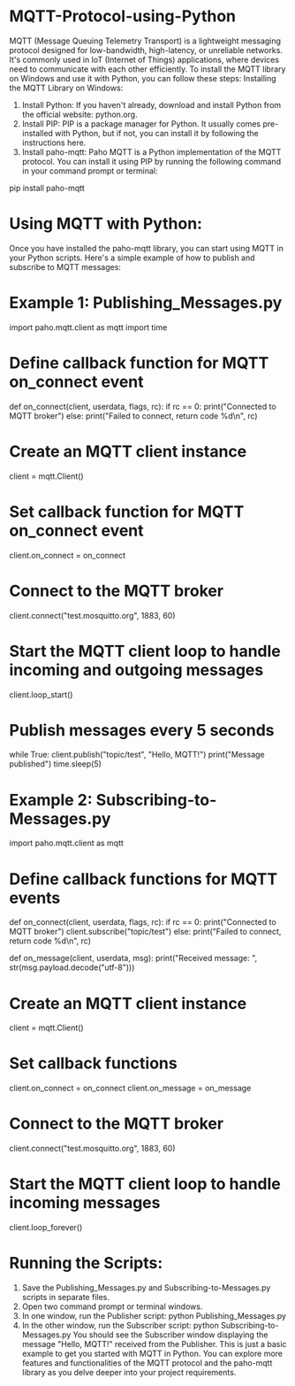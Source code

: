 # MQTT-Protocol-using-Python

MQTT (Message Queuing Telemetry Transport) is a lightweight messaging protocol designed for low-bandwidth, high-latency, or unreliable networks. It's commonly used in IoT (Internet of Things) applications, where devices need to communicate with each other efficiently.
To install the MQTT library on Windows and use it with Python, you can follow these steps:
Installing the MQTT Library on Windows:
1.	Install Python: If you haven't already, download and install Python from the official website: python.org.
2.	Install PIP: PIP is a package manager for Python. It usually comes pre-installed with Python, but if not, you can install it by following the instructions here.
3.	Install paho-mqtt: Paho MQTT is a Python implementation of the MQTT protocol. You can install it using PIP by running the following command in your command prompt or terminal:
   
pip install paho-mqtt

# Using MQTT with Python:
Once you have installed the paho-mqtt library, you can start using MQTT in your Python scripts. Here's a simple example of how to publish and subscribe to MQTT messages:

# Example 1: Publishing_Messages.py
import paho.mqtt.client as mqtt
import time

# Define callback function for MQTT on_connect event
def on_connect(client, userdata, flags, rc):
    if rc == 0:
        print("Connected to MQTT broker")
    else:
        print("Failed to connect, return code %d\n", rc)

# Create an MQTT client instance
client = mqtt.Client()

# Set callback function for MQTT on_connect event
client.on_connect = on_connect

# Connect to the MQTT broker
client.connect("test.mosquitto.org", 1883, 60)

# Start the MQTT client loop to handle incoming and outgoing messages
client.loop_start()

# Publish messages every 5 seconds
while True:
    client.publish("topic/test", "Hello, MQTT!")
    print("Message published")
    time.sleep(5)



# Example 2: Subscribing-to-Messages.py
import paho.mqtt.client as mqtt

# Define callback functions for MQTT events
def on_connect(client, userdata, flags, rc):
    if rc == 0:
        print("Connected to MQTT broker")
        client.subscribe("topic/test")
    else:
        print("Failed to connect, return code %d\n", rc)

def on_message(client, userdata, msg):
    print("Received message: ", str(msg.payload.decode("utf-8")))

# Create an MQTT client instance
client = mqtt.Client()

# Set callback functions
client.on_connect = on_connect
client.on_message = on_message

# Connect to the MQTT broker
client.connect("test.mosquitto.org", 1883, 60)

# Start the MQTT client loop to handle incoming messages
client.loop_forever()


# Running the Scripts:
1.	Save the Publishing_Messages.py and Subscribing-to-Messages.py scripts in separate files.
2.	Open two command prompt or terminal windows.
3.	In one window, run the Publisher script:
python Publishing_Messages.py
4.	In the other window, run the Subscriber script:
python Subscribing-to-Messages.py
You should see the Subscriber window displaying the message "Hello, MQTT!" received from the Publisher.
This is just a basic example to get you started with MQTT in Python. You can explore more features and functionalities of the MQTT protocol and the paho-mqtt library as you delve deeper into your project requirements.



